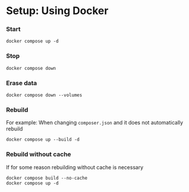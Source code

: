 # Setup: Using Docker
### Start
```
docker compose up -d
```

### Stop
```
docker compose down
```

### Erase data
```
docker compose down --volumes
```

### Rebuild
For example: When changing `composer.json` and it does not automatically rebuild
```
docker compose up --build -d
```

### Rebuild without cache
If for some reason rebuilding without cache is necessary
```
docker compose build --no-cache
docker compose up -d
```
